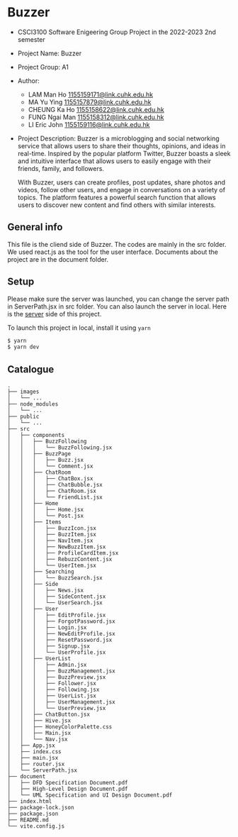 # Buzzer
- CSCI3100 Software Enigeering Group Project in the 2022-2023 2nd semester
- Project Name: Buzzer
- Project Group: A1
- Author:
    - LAM Man Ho <1155159171@link.cuhk.edu.hk>
    - MA Yu Ying <1155157879@link.cuhk.edu.hk>
    - CHEUNG Ka Ho <1155158622@link.cuhk.edu.hk>
    - FUNG Ngai Man <1155158312@link.cuhk.edu.hk>
    - LI Eric John <1155159116@link.cuhk.edu.hk>
- Project Description: 
    Buzzer is a microblogging and social networking service that allows users to share their thoughts, opinions, and ideas in real-time. Inspired by the popular platform Twitter, Buzzer boasts a sleek and intuitive interface that allows users to easily engage with their friends, family, and followers.

    With Buzzer, users can create profiles, post updates, share photos and videos, follow other users, and engage in conversations on a variety of topics. The platform features a powerful search function that allows users to discover new content and find others with similar interests.


## General info
This file is the cliend side of Buzzer. The codes are mainly in the src folder. We used react.js as the tool for the user interface. Documents about the project are in the document folder. 

## Setup
Please make sure the server was launched, you can change the server path in ServerPath.jsx in src folder. You can also launch the server in local. Here is the [server](https://github.com/DonaldLamNL/buzzer/tree/server) side of this project.

To launch this project in local, install it using `yarn`
```bash
$ yarn
$ yarn dev
```

## Catalogue
```
.
├── images
│   └── ...
├── node_modules
│   └── ...
├── public
│   └── ...
├── src
│   ├── components
│   │   ├── BuzzFollowing
│   │   │   └── BuzzFollowing.jsx
│   │   ├── BuzzPage
│   │   │   ├── Buzz.jsx
│   │   │   └── Comment.jsx
│   │   ├── ChatRoom
│   │   │   ├── ChatBox.jsx
│   │   │   ├── ChatBubble.jsx
│   │   │   ├── ChatRoom.jsx
│   │   │   └── FriendList.jsx
│   │   ├── Home
│   │   │   ├── Home.jsx
│   │   │   └── Post.jsx
│   │   ├── Items
│   │   │   ├── BuzzIcon.jsx
│   │   │   ├── BuzzItem.jsx
│   │   │   ├── NavItem.jsx
│   │   │   ├── NewBuzzItem.jsx
│   │   │   ├── ProfileCardItem.jsx
│   │   │   ├── RebuzzContent.jsx
│   │   │   └── UserItem.jsx
│   │   ├── Searching
│   │   │   └── BuzzSearch.jsx
│   │   ├── Side
│   │   │   ├── News.jsx
│   │   │   ├── SideContent.jsx
│   │   │   └── UserSearch.jsx
│   │   ├── User
│   │   │   ├── EditProfile.jsx
│   │   │   ├── ForgotPassword.jsx
│   │   │   ├── Login.jsx
│   │   │   ├── NewEditProfile.jsx
│   │   │   ├── ResetPassword.jsx
│   │   │   ├── Signup.jsx
│   │   │   └── UserProfile.jsx
│   │   ├── UserList
│   │   │   ├── Admin.jsx
│   │   │   ├── BuzzManagement.jsx
│   │   │   ├── BuzzPreview.jsx
│   │   │   ├── Follower.jsx
│   │   │   ├── Following.jsx
│   │   │   ├── UserList.jsx
│   │   │   ├── UserManagement.jsx
│   │   │   └── UserPreview.jsx
│   │   ├── ChatButton.jsx
│   │   ├── Hive.jsx
│   │   ├── HoneyColorPalette.css
│   │   ├── Main.jsx
│   │   └── Nav.jsx
│   ├── App.jsx
│   ├── index.css
│   ├── main.jsx
│   ├── router.jsx
│   └── ServerPath.jsx
├── document
│   ├── DFD Specification Document.pdf
│   ├── High-Level Design Document.pdf
│   └── UML Specification and UI Design Document.pdf
├── index.html
├── package-lock.json
├── package.json
├── README.md
└── vite.config.js
```